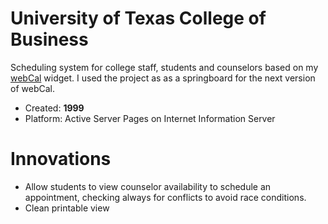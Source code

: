 # University of Texas College of Business
Scheduling system for college staff, students and counselors based on my [webCal](https://github.com/Jason-Abbott/webCal) widget. I used the project as as a springboard for the next version of webCal.

- Created: **1999**
- Platform: Active Server Pages on Internet Information Server

# Innovations
- Allow students to view counselor availability to schedule an appointment, checking always for conflicts to avoid race conditions.
- Clean printable view

